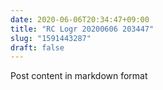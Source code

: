 ```yaml
---
date: 2020-06-06T20:34:47+09:00
title: "RC Logr 20200606 203447"
slug: "1591443287"
draft: false
---
```


Post content in markdown format
